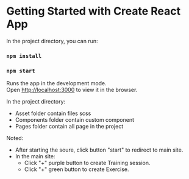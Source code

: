 # Getting Started with Create React App


In the project directory, you can run:

### `npm install`
### `npm start`

Runs the app in the development mode.\
Open [http://localhost:3000](http://localhost:3000) to view it in the browser.

In the project directory:
 - Asset folder contain files scss
 - Components folder contain custom component
 - Pages folder contain all page in the project

Noted:
- After starting the soure, click button "start" to redirect to main site.
- In the main site:
    + Click "+" purple button to create Training session.
    + Click "+" green button to create Exercise.